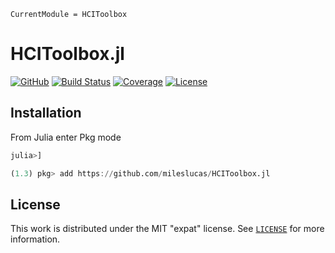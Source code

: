 ```@meta
CurrentModule = HCIToolbox
```

# HCIToolbox.jl

[![GitHub](https://img.shields.io/badge/Repo-GitHub-black.svg)](https://github.com/mileslucas/HCIToolbox.jl)
[![Build Status](https://github.com/mileslucas/HCIToolbox.jl/workflows/CI/badge.svg?branch=master)](https://github.com/mileslucas/HCIToolbox.jl/actions)
[![Coverage](https://codecov.io/gh/mileslucas/HCIToolbox.jl/branch/master/graph/badge.svg)](https://codecov.io/gh/mileslucas/HCIToolbox.jl)
[![License](https://img.shields.io/badge/License-MIT-yellow.svg)](https://opensource.org/licenses/MIT)

## Installation

From Julia enter Pkg mode

```julia
julia>]

(1.3) pkg> add https://github.com/mileslucas/HCIToolbox.jl
```

## License

This work is distributed under the MIT "expat" license. See [`LICENSE`](https://github.com/mileslucas/HCIToolbox.jl/blob/master/LICENSE) for more information.
